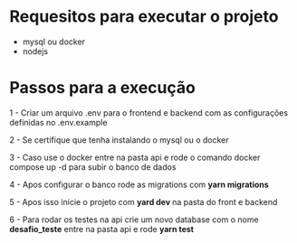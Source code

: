 <h1>Requesitos para executar o projeto</h1>

<ul>
  <li> mysql ou docker </h1>
  <li> nodejs</h1>
</ul>

<h1>Passos para a execução</h1>

<p>1 - Criar um arquivo .env para o frontend e backend com as configurações definidas no .env.example</p>
<p>2 - Se certifique que tenha instalando o mysql ou o docker</p>
<p>3 - Caso use o docker entre na pasta api e rode o comando docker compose up -d para subir o banco de dados</p>
<p>4 - Apos configurar o banco rode as migrations com <strong> yarn migrations</strong></p>
<p>5 - Apos isso inicie o projeto com <strong> yard dev </strong> na pasta do front e backend</p>
<p>6 - Para rodar os testes na api crie um novo database com o nome <strong>desafio_teste</strong> entre na pasta api e rode <strong>yarn test</strong></p>

